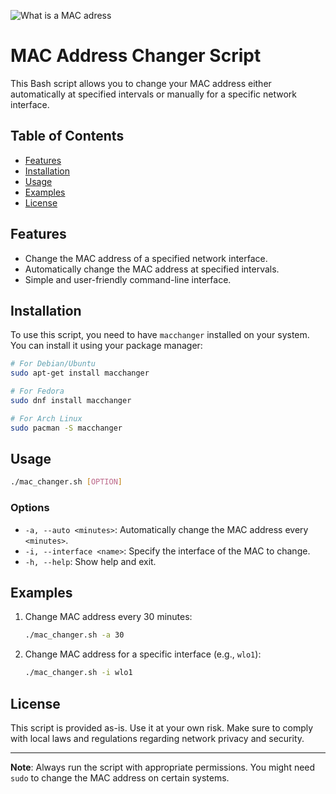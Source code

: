 ![What is a MAC adress](https://github.com/KOR-ius/mackor/blob/d3127302f43c41164f3ea2f78be849820deabe74/What-is-MAC-Address.jpeg)

# MAC Address Changer Script

This Bash script allows you to change your MAC address either automatically at specified intervals or manually for a specific network interface. 

## Table of Contents

- [Features](#features)
- [Installation](#installation)
- [Usage](#usage)
- [Examples](#examples)
- [License](#license)

## Features

- Change the MAC address of a specified network interface.
- Automatically change the MAC address at specified intervals.
- Simple and user-friendly command-line interface.

## Installation

To use this script, you need to have `macchanger` installed on your system. You can install it using your package manager:

```bash
# For Debian/Ubuntu
sudo apt-get install macchanger

# For Fedora
sudo dnf install macchanger

# For Arch Linux
sudo pacman -S macchanger
```

## Usage

```bash
./mac_changer.sh [OPTION]
```

### Options

- `-a, --auto <minutes>`: Automatically change the MAC address every `<minutes>`.
- `-i, --interface <name>`: Specify the interface of the MAC to change.
- `-h, --help`: Show help and exit.

## Examples

1. Change MAC address every 30 minutes:

   ```bash
   ./mac_changer.sh -a 30
   ```

2. Change MAC address for a specific interface (e.g., `wlo1`):

   ```bash
   ./mac_changer.sh -i wlo1
   ```

## License

This script is provided as-is. Use it at your own risk. Make sure to comply with local laws and regulations regarding network privacy and security.

---

**Note**: Always run the script with appropriate permissions. You might need `sudo` to change the MAC address on certain systems.
